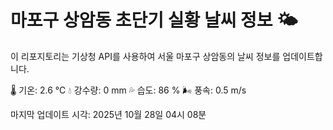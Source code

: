 
# 마포구 상암동 초단기 실황 날씨 정보 🌤️

이 리포지토리는 기상청 API를 사용하여 서울 마포구 상암동의 날씨 정보를 업데이트합니다. 

🌡️ 기온: 2.6 ℃
💧 강수량: 0 mm
💦 습도: 86 %
🌬️ 풍속: 0.5 m/s

마지막 업데이트 시각: 2025년 10월 28일 04시 08분    
